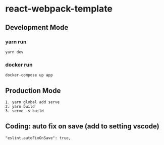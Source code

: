 # react-webpack-template

## Development Mode
### yarn run
```
yarn dev
```

### docker run
```
docker-compose up app
```

## Production Mode
```
1. yarn global add serve
2. yarn build
3. serve -s build
```

## Coding: auto fix on save (add to setting vscode)
```
"eslint.autoFixOnSave": true,
```
